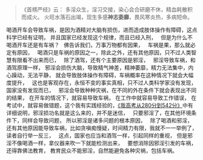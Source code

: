 > 《首楞严经》云： 
> 多淫众生，淫习交接，染心会合研磨不休，精血耗散积而成火。 
> 火旺水落石出竭，现生多感**神志委靡**，畏风寒炎热，多病短命。

喝酒开车会导致车祸，是因为酒精对大脑有损伤，进而造成肢体操作有障碍，这点科学已经有证明，
并且国家已经发现这个规律，而且已经入刑，
&nbsp;
但是为什么不喝酒开车还是有车祸？
&nbsp;
佛告诉我们，万事万物都有因果，
&nbsp;
车祸是果，那么就必定有原因，
&nbsp;
喝酒只是车祸的原因之一，除此之外，还有其他原因，只不过人类智慧有限看不出来而已，
&nbsp;
除了酒驾，还有个主要原因是邪淫，
&nbsp;
邪淫导致车祸，和酒驾原理一样，
邪淫会损伤大脑，导致精气神差，精神萎靡，精力无法集中，内心躁动，无法平静，
就会导致肢体操作有障碍，车祸概率在这种情况下就会大幅度提升，
&nbsp;
这也是客观存在，永恒不变的事实真相，只不过人类科学家没有发现，国家没有发现而已，
&nbsp;
邪淫会导致种种灾祸，在不同的外在条件下就会表现出不同的结果，
在开车的情况下，就容易导致车祸，
在工作中就容易导致工作错误，
在考试中，就容易做错题，这个我有实践经验的，[《我高考从280分到542分》](https://www.kancloud.cn/luojiangtao/foshuoxuexi)中有详细说明，邪淫损功名就是这么来的，并不是迷信，
&nbsp;
只要邪淫了，在其他环境条件下，同样会导致问题，
所以邪淫是诸多问题的根本原因，
&nbsp;
除了喝酒和邪淫，还有其他原因能导致车祸，比如贪嗔痴慢疑，时间精力有限，我就不一一举例了，读者自行举一反三，
&nbsp;
这点，国家也应当和酒驾一样，引起同样的重视，
但是邪淫不像喝酒一样，拿仪器来吹一下就能检测出来，
&nbsp;
要想消除因邪淫引发的车祸，还得靠佛法教育，
教育民众不能邪淫，自然能避免各种灾祸，包括车祸。